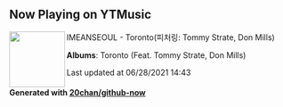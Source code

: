 ## Now Playing on YTMusic

[<img align="left" width="100" src="https://lh3.googleusercontent.com/hIs7CIx-RSDXivPYVdkT2bhpGsZIT1icQohh87M-lvM4qOFOrLMVgjlgWvzqezEOsjjnoRN1zkVIYyJp">](https://music.youtube.com/watch?v=9HTmA-eMSec)

IMEANSEOUL - Toronto(피처링: Tommy Strate, Don Mills)

**Albums**: Toronto (Feat. Tommy Strate, Don Mills)

Last updated at 06/28/2021 14:43

#### Generated with [20chan/github-now](https://github.com/20chan/github-now)
